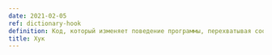 ```yaml
---
date: 2021-02-05
ref: dictionary-hook
definition: Код, который изменяет поведение программы, перехватывая сообщения или события
title: Хук
---
```


